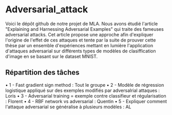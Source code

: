# Adversarial_attack

Voici le dépôt github de notre projet de MLA. 
Nous avons étudié l'article "Explaining and Harnessing Adversarial Examples" qui traite des fameuses adversarial attacks.
Cet article propose une approche afin d'expliquer l'origine de l'effet de ces attaques et tente par la suite de prouver cette thèse par un ensemble d'expériences mettant en lumière l'application d'attaques adversarial sur différents types de modèles de clasiffication d'image en se basant sur le dataset MNIST.


## Répartition des tâches

• 1 - Fast gradient sign method : Tout le groupe
• 2 - Modèle de régression logistique appliqué sur des exemples modifiés par adversalrial attaques : Loris
• 3 - Adversarial training = exemple contre classifieur et régularisation : Florent
• 4 - RBF network vs adversarial : Quentin
• 5 - Expliquer comment l'attaque adversarial se généralise à plusieurs modèles : AL
